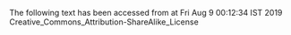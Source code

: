 The following text has been accessed from at Fri Aug 9 00:12:34 IST 2019
Creative_Commons_Attribution-ShareAlike_License
